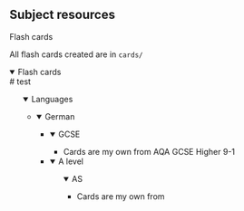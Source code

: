 ## Subject resources

Flash cards

All flash cards created are in `cards/`

<details open><summary>Flash cards</summary>
    # test
    <ul>
        <details open><summary>Languages</summary>
            <ul>
                <li>
                    <details open><summary>German</summary> <!-- German is its own element in the list of languages  -->
                        <ul>
                            <li>
                                <details open><summary>GCSE</summary> <!-- GCSE and A level are on the same level of indentation in the listinator  -->
                                    <ul>
                                        <li>Cards are my own from AQA GCSE Higher 9-1</li>
                                    </ul>
                                </details>
                            </li>
                            <li>
                                <details open><summary>A level</summary>
                                <ul>
                                    <details open><summary>AS</summary> <!-- AS and A2 are one level more indented than GCSE and A level  -->
                                        <ul>                            <!-- because AS and A2 are parts of the A level  -->
                                            <li>Cards are my own from </li>
                                        <ul>
                                    </details>
                                </ul>
                            </li>
                        </ul>
                    </details>
                </li>
            </ul>
        </details>
    </ul>
</details>



<!-- <details open> -->
<!--     <summary>languages</summary> -->
<!--     <details open> -->
<!--         <summary>german</summary> -->
<!--         * cards are from aqa gcse higher 9-1 -->
<!--       </details> -->

<!-- </details> -->


